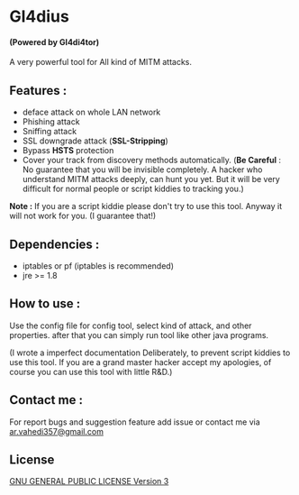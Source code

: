 # Gl4dius 
#### (Powered by Gl4di4tor)
A very powerful tool for All kind of MITM attacks.

## Features : 
- deface attack on whole LAN network
- Phishing attack
- Sniffing attack
- SSL downgrade attack (**SSL-Stripping**)
- Bypass **HSTS** protection
- Cover your track from discovery methods automatically. (**Be Careful** : No guarantee that you will be 
invisible completely. A hacker who understand MITM attacks deeply, can hunt you yet. But it will be very difficult for normal 
people or script kiddies to tracking you.) 

**Note :** If you are a script kiddie please don't try to use this tool. Anyway it will not work for you. (I guarantee that!)

## Dependencies : 

- iptables or pf (iptables is recommended)
- jre >= 1.8

## How to use : 

Use the config file for config tool, select kind of attack, and other properties.
after that you can simply run tool like other java programs.

(I wrote a imperfect documentation Deliberately, to prevent script kiddies to use this tool. 
If you are a grand master hacker accept my apologies, of course you can use this tool with little R&D.)

## Contact me :

For report bugs and suggestion feature add issue or contact me via ar.vahedi357@gmail.com

## License

[GNU GENERAL PUBLIC LICENSE Version 3](https://www.gnu.org/licenses/gpl.html)
